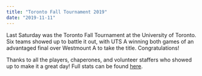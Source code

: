 ```yaml
---
title: "Toronto Fall Tournament 2019"
date: "2019-11-11"
---
```


Last Saturday was the Toronto Fall Tournament at the University of Toronto. Six teams showed up to battle it out, with UTS A winning both games of an advantaged final over Westmount A to take the title. Congratulations!

Thanks to all the players, chaperones, and volunteer staffers who showed up to make it a great day! Full stats can be found [here](https://hsquizbowl.org/db/tournaments/6129/).